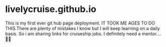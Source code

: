 # livelycruise.github.io

This is my first ever git hub page deployment. IT TOOK ME AGES TO DO THIS.There are plenty of mistakes I know but I will keep learning on a daily basis. 
So i am sharing links for cruiseship jobs.
I definitely  need a mentor....🙏🙏

